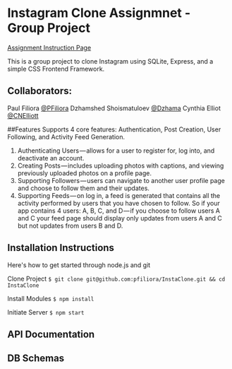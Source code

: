 # Instagram Clone Assignmnet - Group Project

[Assignment Instruction Page](https://medium.com/@the_taqquikarim/implement-an-instagram-clone-6bebeb51b8a1)


This is a group project to clone Instagram using SQLite, Express, and a simple CSS Frontend Framework.

## Collaborators:
Paul Filiora  [@PFiliora](https://github.com/pfiliora)
Dzhamshed Shoismatuloev   [@Dzhama](https://github.com/Dzhama)
Cynthia Elliot   [@CNElliott](https://github.com/cnelliott)

##Features
Supports 4 core features: Authentication, Post Creation, User Following, and Activity Feed Generation.
1) Authenticating Users — allows for a user to register for, log into, and deactivate an account.
2) Creating Posts — includes uploading photos with captions, and viewing previously uploaded photos on a profile page.
3) Supporting Followers — users can navigate to another user profile page and choose to follow them and their updates.
4) Supporting Feeds — on log in, a feed is generated that contains all the activity performed by users that you have chosen to follow. So if your app contains 4 users: A, B, C, and D — if you choose to follow users A and C your feed page should display only updates from users A and C but not updates from users B and D.


## Installation Instructions
Here's how to get started through node.js and git

Clone Project
`$ git clone git@github.com:pfiliora/InstaClone.git && cd InstaClone`

Install Modules
`$ npm install`

Initiate Server
`$ npm start`

## API Documentation

## DB Schemas